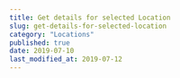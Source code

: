 ```yaml
---
title: Get details for selected Location
slug: get-details-for-selected-location
category: "Locations"
published: true
date: 2019-07-10
last_modified_at: 2019-07-12
---
```

